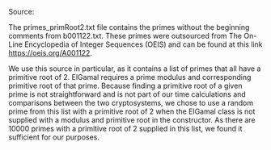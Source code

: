 Source:

The primes_primRoot2.txt file contains the primes without the beginning comments from b001122.txt. These primes were outsourced from The On-Line Encyclopedia of Integer Sequences (OEIS) and can be found at this link https://oeis.org/A001122. 

We use this source in particular, as it contains a list of primes that all have a primitive root of 2. ElGamal requires a prime modulus and corresponding primitive root of that prime. Because finding a primitive root of a given prime is not straightforward and is not part of our time calculations and comparisons between the two cryptosystems, we chose to use a random prime from this list with a primitive root of 2 when the ElGamal class is not supplied with a modulus and primitive root in the constructor. As there are 10000 primes with a primitive root of 2 supplied in this list, we found it sufficient for our purposes.
